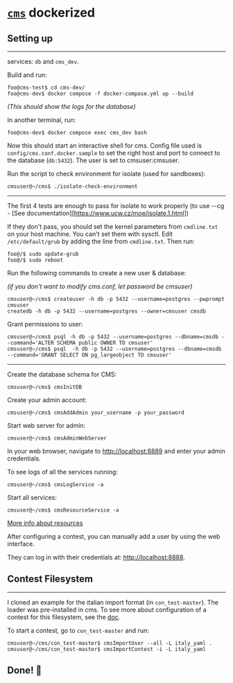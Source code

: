 # [`cms`](https://github.com/cms-dev/cms) dockerized

## Setting up
-------------------
services:
`db` and `cms_dev`.

Build and run:
```shellsession
foo@cms-test$ cd cms-dev/
foo@cms-dev$ docker compose -f docker-compose.yml up --build
```
_(This should show the logs for the database)_

In another terminal, run:
```shellsession
foo@cms-dev$ docker compose exec cms_dev bash
```
Now this should start an interactive shell for cms.
Config file used is `config/cms.conf.docker.sample` to set the right host and port to connect to the database (`db:5432`). The user is set to cmsuser:cmsuser.

Run the script to check environment for isolate (used for sandboxes):
```shellsession
cmsuser@~/cms$ ./isolate-check-environment
```
______

The first 4 tests are enough to pass for isolate to work properly (to use --cg - [See documentation][https://www.ucw.cz/moe/isolate.1.html])

If they don't pass, you should set the kernel parameters from `cmdline.txt` on your host machine.
You can't set them with sysctl. Edit `/etc/default/grub` by adding the line from `cmdline.txt`.
Then run:
```shellsession
foo@/$ sudo update-grub
foo@/$ sudo reboot
```

Run the following commands to create a new user & database:

_(if you don't want to modify cms.conf, let password be cmsuser)_
```shellsession
cmsuser@~/cms$ createuser -h db -p 5432 --username=postgres --pwprompt cmsuser
createdb -h db -p 5432 --username=postgres --owner=cmsuser cmsdb
```
Grant permissions to user:
```shellsession
cmsuser@~/cms$ psql -h db -p 5432 --username=postgres --dbname=cmsdb --command='ALTER SCHEMA public OWNER TO cmsuser'
cmsuser@~/cms$ psql  -h db -p 5432 --username=postgres --dbname=cmsdb --command='GRANT SELECT ON pg_largeobject TO cmsuser'
```
______

Create the database schema for CMS:
```shellsession
cmsuser@~/cms$ cmsInitDB
```
Create your admin account:
```shellsession
cmsuser@~/cms$ cmsAddAdmin your_username -p your_password
```
Start web server for admin:
```shellsession
cmsuser@~/cms$ cmsAdminWebServer
```
In your web browser, navigate to [http://localhost:8889](http://localhost:8889) and enter your admin credentials.

To see logs of all the services running:
```shellsession
cmsuser@~/cms$ cmsLogService -a
```

Start all services:
```shellsession
cmsuser@~/cms$ cmsResourceService -a
```
[More info about resources](https://cms.readthedocs.io/en/latest/Running%20CMS.html)

After configuring a contest, you can manually add a user by using the web interface.

They can log in with their credentials at:
[http://localhost:8888](http://localhost:8888).


## Contest Filesystem
_____________

I cloned an example for the italian import format (in `con_test-master`). The loader was pre-installed in cms.
To see more about configuration of a contest for this filesystem, see the [doc](https://cms.readthedocs.io/en/latest/External%20contest%20formats.html#italian-import-format).

To start a contest, go to `con_test-master` and run:
```shellsession
cmsuser@~/cms/con_test-master$ cmsImportUser --all -L italy_yaml .
cmsuser@~/cms/con_test-master$ cmsImportContest -i -L italy_yaml 
```

## Done! 🤠